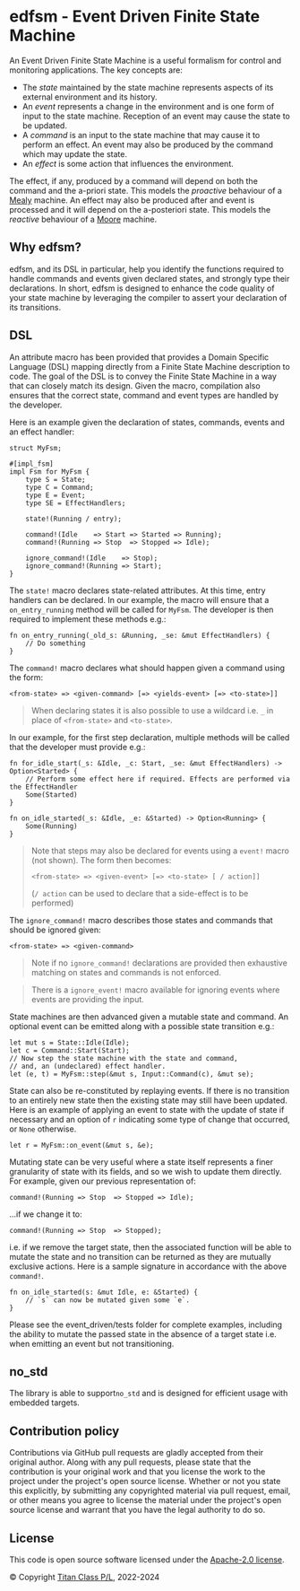 edfsm - Event Driven Finite State Machine
===

An Event Driven Finite State Machine is a useful formalism for control and monitoring applications.  The key concepts are:

- The _state_ maintained by the state machine represents aspects of its external environment and its history.   
- An _event_ represents a change in the environment and is one form of input to the state machine.  Reception of an event may cause the state to be updated.
- A _command_ is an input to the state machine that may cause it to perform an effect.  An event may also be produced by the command which may update the state.
- An _effect_ is some action that influences the environment.  

The effect, if any, produced by a command will depend on both the command and the a-priori state.  This models the _proactive_ behaviour of a [Mealy](https://en.wikipedia.org/wiki/Mealy_machine) machine.  An effect may also be produced after and event is processed and it will depend on the a-posteriori state.  This models the _reactive_ behaviour of a [Moore](https://en.wikipedia.org/wiki/Moore_machine) machine.

Why edfsm?
---

edfsm, and its DSL in particular, help you identify the functions required to handle commands and events given
declared states, and strongly type their declarations. In short, edfsm is designed to enhance the code quality 
of your state machine by leveraging the compiler to assert your declaration of its transitions.

DSL
---

An attribute macro has been provided that provides a Domain Specific Language (DSL) mapping directly
from a Finite State Machine description to code. The goal of the DSL is to convey the Finite
State Machine in a way that can closely match its design. Given the macro, compilation also ensures that the correct
state, command and event types are handled by the developer.

Here is an example given the declaration of states, commands, events and an effect handler:

```rust,ignore
struct MyFsm;

#[impl_fsm]
impl Fsm for MyFsm {
    type S = State;
    type C = Command;
    type E = Event;
    type SE = EffectHandlers;

    state!(Running / entry);

    command!(Idle    => Start => Started => Running);
    command!(Running => Stop  => Stopped => Idle);

    ignore_command!(Idle    => Stop);
    ignore_command!(Running => Start);
}
```

The `state!` macro declares state-related attributes. At this time, entry 
handlers can be declared. In our example, the macro will ensure that a `on_entry_running`
method will be called for `MyFsm`. The developer is then
required to implement these methods e.g.:

```rust,ignore
fn on_entry_running(_old_s: &Running, _se: &mut EffectHandlers) {
    // Do something
}
```

The `command!` macro declares what should happen given a command using the form:

```compile_fail
<from-state> => <given-command> [=> <yields-event> [=> <to-state>]]
```

> When declaring states it is also possible to use a wildcard i.e. `_` in place of `<from-state>` and `<to-state>`.

In our example, for the first step declaration, multiple methods will be called that the developer must provide e.g.:

```rust,ignore
fn for_idle_start(_s: &Idle, _c: Start, _se: &mut EffectHandlers) -> Option<Started> {
    // Perform some effect here if required. Effects are performed via the EffectHandler
    Some(Started)
}

fn on_idle_started(_s: &Idle, _e: &Started) -> Option<Running> {
    Some(Running)
}
```

> Note that steps may also be declared for events using a `event!` macro (not shown). The form then becomes:
> 
> ```compile_fail
> <from-state> => <given-event> [=> <to-state> [ / action]]
> ```
>
> (`/ action` can be used to declare that a side-effect is to be performed)

The `ignore_command!` macro describes those states and commands that should be ignored given:

```compile_fail
<from-state> => <given-command>
```

> Note if no `ignore_command!` declarations are provided then exhaustive matching on states and commands is not enforced.

> There is a `ignore_event!` macro available for ignoring events where events are providing the input.

State machines are then advanced given a mutable state and command. An optional event can be
emitted along with a possible state transition e.g.:

```rust,ignore
let mut s = State::Idle(Idle);
let c = Command::Start(Start);
// Now step the state machine with the state and command,
// and, an (undeclared) effect handler.
let (e, t) = MyFsm::step(&mut s, Input::Command(c), &mut se);
```

State can also be re-constituted by replaying events. If there is no transition to an entirely
new state then the existing state may still have been updated.
Here is an example of applying an event to state with the update of state
if necessary and an option of `r` indicating some type of change that occurred, or `None` otherwise.

```rust,ignore
let r = MyFsm::on_event(&mut s, &e);
```

Mutating state can be very useful where a state itself represents
a finer granularity of state with its fields, and so we wish to update them directly. 
For example, given our previous representation of:

```rust,ignore
command!(Running => Stop  => Stopped => Idle);
```

...if we change it to:

```rust,ignore
command!(Running => Stop  => Stopped);
```

i.e. if we remove the target state, then the associated function will be able to mutate the
state and no transition can be returned as they are mutually exclusive actions. Here is
a sample signature in accordance with the above `command!`.

```rust,ignore
fn on_idle_started(s: &mut Idle, e: &Started) {
    // `s` can now be mutated given some `e`.
}
```

Please see the event_driven/tests folder for complete examples, including the ability to mutate
the passed state in the absence of a target state i.e. when emitting an event but not
transitioning.

no_std
---

The library is able to support`no_std` and is designed for efficient usage with embedded targets.

## Contribution policy

Contributions via GitHub pull requests are gladly accepted from their original author. Along with any pull requests, please state that the contribution is your original work and that you license the work to the project under the project's open source license. Whether or not you state this explicitly, by submitting any copyrighted material via pull request, email, or other means you agree to license the material under the project's open source license and warrant that you have the legal authority to do so.

## License

This code is open source software licensed under the [Apache-2.0 license](./LICENSE).

© Copyright [Titan Class P/L](https://www.titanclass.com.au/), 2022-2024
